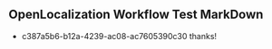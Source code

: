 ## OpenLocalization Workflow Test MarkDown
* c387a5b6-b12a-4239-ac08-ac7605390c30 thanks!

<!--HONumber=Aug16_HO5-->


